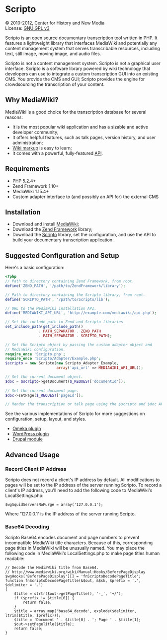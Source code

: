 Scripto
=============

&copy; 2010-2012, Center for History and New Media  
License: [GNU GPL v3](http://www.gnu.org/licenses/gpl-3.0.txt)

Scripto is an open source documentary transcription tool written in PHP. It 
features a lightweight library that interfaces MediaWiki and potentially any 
content management system that serves transcribable resources, including text, 
still image, moving image, and audio files.

Scripto is not a content management system. Scripto is not a graphical user 
interface. Scripto is a software library powered by wiki technology that 
developers can use to integrate a custom transcription GUI into an existing CMS. 
You provide the CMS and GUI; Scripto provides the engine for crowdsourcing the 
transcription of your content.

Why MediaWiki?
-------------

MediaWiki is a good choice for the transcription database for several reasons:

* It is the most popular wiki application and has a sizable and active developer community;
* It offers helpful features, such as talk pages, version history, and user administration;
* [Wiki markup](http://en.wikipedia.org/wiki/Help:Wiki_markup) is easy to learn;
* It comes with a powerful, fully-featured [API](http://www.mediawiki.org/wiki/API).

Requirements
-------------

* PHP 5.2.4+
* Zend Framework 1.10+
* MediaWiki 1.15.4+
* Custom adapter interface to (and possibly an API for) the external CMS

Installation
-------------

* Download and install [MediaWiki](http://www.mediawiki.org/wiki/MediaWiki);
* Download the [Zend Framework](http://framework.zend.com/) library;
* Download the [Scripto](https://github.com/chnm/Scripto) library, set the 
  configuration, and use the API to build your documentary transcription 
  application.

Suggested Configuration and Setup
-------------

Here's a basic configuration:

```php
<?php
// Path to directory containing Zend Framework, from root.
define('ZEND_PATH', '/path/to/ZendFramework/library');

// Path to directory containing the Scripto library, from root.
define('SCRIPTO_PATH', '/path/to/Scripto/lib');

// URL to the MediaWiki installation API.
define('MEDIAWIKI_API_URL', 'http://example.com/mediawiki/api.php');

// Set the include path to Zend and Scripto libraries.
set_include_path(get_include_path() 
               . PATH_SEPARATOR . ZEND_PATH 
               . PATH_SEPARATOR . SCRIPTO_PATH);

// Set the Scripto object by passing the custom adapter object and 
// MediaWiki configuration.
require_once 'Scripto.php';
require_once 'Scripto/Adapter/Example.php';
$scripto = new Scripto(new Scripto_Adapter_Example, 
                       array('api_url' => MEDIAWIKI_API_URL));

// Set the current document object.
$doc = $scripto->getDocument($_REQUEST['documentId']);
  
// Set the current document page.
$doc->setPage($_REQUEST['pageId']);

// Render the transcription or talk page using the $scripto and $doc APIs.
```

See the various implementations of Scripto for more suggestions on configuration, 
setup, layout, and styles.

* [Omeka plugin](https://github.com/omeka/plugin-Scripto)
* [WordPress plugin](https://github.com/chnm/scripto-wordpress-plugin)
* [Drupal module](https://github.com/chnm/scripto-drupal-module)

Advanced Usage
-------------

### Record Client IP Address

Scripto does not record a client's IP address by default. All modifications to 
pages will be set to the IP address of the server running Scripto. To record a 
client's IP address, you'll need to add the following code to MediaWiki's 
LocalSettings.php:

```
$wgSquidServersNoPurge = array('127.0.0.1');
```

Where '127.0.0.1' is the IP address of the server running Scripto.

### Base64 Decoding

Scripto Base64 encodes document and page numbers to prevent incompatible 
MediaWiki title characters. Because of this, corresponding page titles in 
MediaWiki will be unusually named. You may place the following code in 
MediaWiki's LocalSettings.php to make page titles human readable:

```
// Decode the MediaWiki title from Base64.
// http://www.mediawiki.org/wiki/Manual:Hooks/BeforePageDisplay
$wgHooks['BeforePageDisplay'][] = 'fnScriptoDecodePageTitle';
function fnScriptoDecodePageTitle(&$out, &$sk, $prefix = '.', $delimiter = '.')
{
    $title = strtr($out->getPageTitle(), '-_', '+/');
    if ($prefix != $title[0]) {
        return false;
    }
    $title = array_map('base64_decode', explode($delimiter, ltrim($title, $prefix)));
    $title = 'Document ' . $title[0] . '; Page ' . $title[1];
    $out->setPageTitle($title);
    return false;
}
```